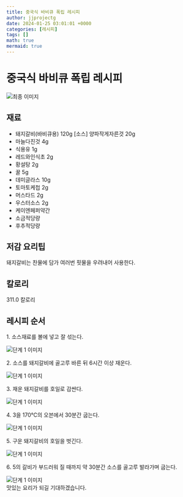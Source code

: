 ```yaml
---
title: 중국식 바비큐 폭립 레시피
author: jjprojectg
date: 2024-01-25 03:01:01 +0000
categories: [레시피]
tags: []
math: true
mermaid: true
---
```

<meta name="og:type" content="website"/>
<meta charset="UTF-8"/>
<div class="header">
  <h1>중국식 바비큐 폭립 레시피</h1>
</div>

<div class="container my-4">
  <div class="row">
    <div class="col-12 col-md-6">
      <div class="recipe-image">
        <img src="http://www.foodsafetykorea.go.kr/uploadimg/20141117/20141117053712_1416213432496.jpg" class="step-image" alt="최종 이미지"/>
      </div>
    </div>
    <div class="col-12 col-md-6">
      <div class="ingredients">
        <h2>재료</h2>
        <ul class="card">
          <li> 돼지갈비(바비큐용) 120g [소스] 양파작게자른것 20g </li>
          <li>  마늘다진것 4g </li>
          <li>  식용유 1g </li>
          <li>  레드와인식초 2g </li>
          <li>  황설탕 2g </li>
          <li>  꿀 5g </li>
          <li>  데미글라스 10g </li>
          <li>  토마토케첩 2g </li>
          <li>  머스타드 2g </li>
          <li>  우스터소스 2g </li>
          <li>  케이엔페퍼약간 </li>
          <li>  소금적당량 </li>
          <li>  후추적당량 </li>
</ul>
      </div>
    </div>
    <div class="col-12 col-md-6">
      <div class="ingredients">
        <h2>저감 요리팁</h2>
        <div class="card"> 
          <p>
            돼지갈비는 찬물에 담가 여러번 핏물을 우려내어 사용한다.
          </p>
        </div>
      </div>
      <div class="ingredients">
        <h2>칼로리</h2>
        <div class="card"> 
          <p>
            311.0 칼로리
          </p>
        </div>
      </div>
    </div>
  </div>

  <h2 class="my-4">레시피 순서</h2>
  <div class="card recipe-card">
    <div class="card-body recipe-step">
      <p class="card-text step-description">1. 소스재료를 볼에 넣고 잘 섞는다.</p>
      <img src="http://www.foodsafetykorea.go.kr/uploadimg/cook/979-1.jpg" alt="단계 1 이미지" class="step-image"/>
    </div>
  </div>
  <div class="card recipe-card">
    <div class="card-body recipe-step">
      <p class="card-text step-description">2. 소스를 돼지갈비에 골고루 바른 뒤 6시간 이상 재운다.</p>
      <img src="http://www.foodsafetykorea.go.kr/uploadimg/cook/979-2.jpg" alt="단계 1 이미지" class="step-image"/>
    </div>
  </div>
  <div class="card recipe-card">
    <div class="card-body recipe-step">
      <p class="card-text step-description">3. 재운 돼지갈비를 호일로 감싼다.</p>
      <img src="http://www.foodsafetykorea.go.kr/uploadimg/cook/979-3.jpg" alt="단계 1 이미지" class="step-image"/>
    </div>
  </div>
  <div class="card recipe-card">
    <div class="card-body recipe-step">
      <p class="card-text step-description">4. 3을 170℃의 오븐에서 30분간 굽는다.</p>
      <img src="http://www.foodsafetykorea.go.kr/uploadimg/cook/979-4.jpg" alt="단계 1 이미지" class="step-image"/>
    </div>
  </div>
  <div class="card recipe-card">
    <div class="card-body recipe-step">
      <p class="card-text step-description">5. 구운 돼지갈비의 호일을 벗긴다.</p>
      <img src="http://www.foodsafetykorea.go.kr/uploadimg/cook/979-5.jpg" alt="단계 1 이미지" class="step-image"/>
    </div>
  </div>
  <div class="card recipe-card">
    <div class="card-body recipe-step">
      <p class="card-text step-description">6. 5의 갈비가 부드러워 질 때까지 약 30분간 소스를 골고루 발라가며 굽는다.</p>
      <img src="http://www.foodsafetykorea.go.kr/uploadimg/cook/979-6.jpg" alt="단계 1 이미지" class="step-image"/>
    </div>
  </div>

</div>
맛있는 요리가 되길 기대하겠습니다.
